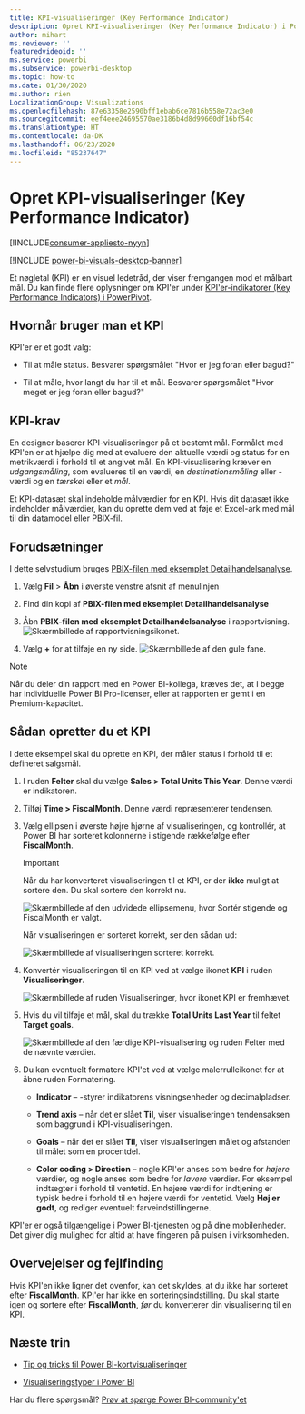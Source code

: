 ```yaml
---
title: KPI-visualiseringer (Key Performance Indicator)
description: Opret KPI-visualiseringer (Key Performance Indicator) i Power BI
author: mihart
ms.reviewer: ''
featuredvideoid: ''
ms.service: powerbi
ms.subservice: powerbi-desktop
ms.topic: how-to
ms.date: 01/30/2020
ms.author: rien
LocalizationGroup: Visualizations
ms.openlocfilehash: 87e63358e2590bff1ebab6ce7816b558e72ac3e0
ms.sourcegitcommit: eef4eee24695570ae3186b4d8d99660df16bf54c
ms.translationtype: HT
ms.contentlocale: da-DK
ms.lasthandoff: 06/23/2020
ms.locfileid: "85237647"
---
```

# <a name="create-key-performance-indicator-kpi-visualizations"></a>Opret KPI-visualiseringer (Key Performance Indicator)

[!INCLUDE[consumer-appliesto-nyyn](../includes/consumer-appliesto-nyyn.md)]

[!INCLUDE [power-bi-visuals-desktop-banner](../includes/power-bi-visuals-desktop-banner.md)]

Et nøgletal (KPI) er en visuel ledetråd, der viser fremgangen mod et målbart mål. Du kan finde flere oplysninger om KPI'er under [KPI'er-indikatorer (Key Performance Indicators) i PowerPivot](https://support.office.com/en-us/article/Key-Performance-Indicators-KPIs-in-Power-Pivot-E653EDEF-8A21-40E4-9ECE-83A6C8C306AA).


## <a name="when-to-use-a-kpi"></a>Hvornår bruger man et KPI

KPI'er er et godt valg:

* Til at måle status. Besvarer spørgsmålet "Hvor er jeg foran eller bagud?"

* Til at måle, hvor langt du har til et mål. Besvarer spørgsmålet "Hvor meget er jeg foran eller bagud?"

## <a name="kpi-requirements"></a>KPI-krav

En designer baserer KPI-visualiseringer på et bestemt mål. Formålet med KPI'en er at hjælpe dig med at evaluere den aktuelle værdi og status for en metrikværdi i forhold til et angivet mål. En KPI-visualisering kræver en *udgangsmåling*, som evalueres til en værdi, en *destinationsmåling* eller -værdi og en *tærskel* eller et *mål*.

Et KPI-datasæt skal indeholde målværdier for en KPI. Hvis dit datasæt ikke indeholder målværdier, kan du oprette dem ved at føje et Excel-ark med mål til din datamodel eller PBIX-fil.

## <a name="prerequisites"></a>Forudsætninger

I dette selvstudium bruges [PBIX-filen med eksemplet Detailhandelsanalyse](https://download.microsoft.com/download/9/6/D/96DDC2FF-2568-491D-AAFA-AFDD6F763AE3/Retail%20Analysis%20Sample%20PBIX.pbix).

1. Vælg **Fil** > **Åbn** i øverste venstre afsnit af menulinjen

1. Find din kopi af **PBIX-filen med eksemplet Detailhandelsanalyse**

1. Åbn **PBIX-filen med eksemplet Detailhandelsanalyse** i rapportvisning. ![Skærmbillede af rapportvisningsikonet.](media/power-bi-visualization-kpi/power-bi-report-view.png)

1. Vælg **+** for at tilføje en ny side. ![Skærmbillede af den gule fane.](media/power-bi-visualization-kpi/power-bi-yellow-tab.png)

> [!NOTE]
> Når du deler din rapport med en Power BI-kollega, kræves det, at I begge har individuelle Power BI Pro-licenser, eller at rapporten er gemt i en Premium-kapacitet.    

## <a name="how-to-create-a-kpi"></a>Sådan opretter du et KPI

I dette eksempel skal du oprette en KPI, der måler status i forhold til et defineret salgsmål.

1. I ruden **Felter** skal du vælge **Sales > Total Units This Year**.  Denne værdi er indikatoren.

1. Tilføj **Time > FiscalMonth**.  Denne værdi repræsenterer tendensen.

1. Vælg ellipsen i øverste højre hjørne af visualiseringen, og kontrollér, at Power BI har sorteret kolonnerne i stigende rækkefølge efter **FiscalMonth**.

    > [!IMPORTANT]
    > Når du har konverteret visualiseringen til et KPI, er der **ikke** muligt at sortere den. Du skal sortere den korrekt nu.

    ![Skærmbillede af den udvidede ellipsemenu, hvor Sortér stigende og FiscalMonth er valgt.](media/power-bi-visualization-kpi/power-bi-ascending-by-fiscal-month.png)

    Når visualiseringen er sorteret korrekt, ser den sådan ud:

    ![Skærmbillede af visualiseringen sorteret korrekt.](media/power-bi-visualization-kpi/power-bi-chart.png)

1. Konvertér visualiseringen til en KPI ved at vælge ikonet **KPI** i ruden **Visualiseringer**.

    ![Skærmbillede af ruden Visualiseringer, hvor ikonet KPI er fremhævet.](media/power-bi-visualization-kpi/power-bi-kpi-template.png)

1. Hvis du vil tilføje et mål, skal du trække **Total Units Last Year** til feltet **Target goals**.

    ![Skærmbillede af den færdige KPI-visualisering og ruden Felter med de nævnte værdier.](media/power-bi-visualization-kpi/power-bi-kpi-done.png)

1. Du kan eventuelt formatere KPI'et ved at vælge malerrulleikonet for at åbne ruden Formatering.

    * **Indicator** – -styrer indikatorens visningsenheder og decimalpladser.

    * **Trend axis** – når det er slået **Til**, viser visualiseringen tendensaksen som baggrund i KPI-visualiseringen.  

    * **Goals** – når det er slået **Til**, viser visualiseringen målet og afstanden til målet som en procentdel.

    * **Color coding > Direction** – nogle KPI'er anses som bedre for *højere* værdier, og nogle anses som bedre for *lavere* værdier. For eksempel indtægter i forhold til ventetid. En højere værdi for indtjening er typisk bedre i forhold til en højere værdi for ventetid. Vælg **Høj er godt**, og rediger eventuelt farveindstillingerne.

KPI'er er også tilgængelige i Power BI-tjenesten og på dine mobilenheder. Det giver dig mulighed for altid at have fingeren på pulsen i virksomheden.

## <a name="considerations-and-troubleshooting"></a>Overvejelser og fejlfinding

Hvis KPI'en ikke ligner det ovenfor, kan det skyldes, at du ikke har sorteret efter **FiscalMonth**. KPI'er har ikke en sorteringsindstilling. Du skal starte igen og sortere efter **FiscalMonth**, *før* du konverterer din visualisering til en KPI.

## <a name="next-steps"></a>Næste trin

* [Tip og tricks til Power BI-kortvisualiseringer](power-bi-map-tips-and-tricks.md)

* [Visualiseringstyper i Power BI](power-bi-visualization-types-for-reports-and-q-and-a.md)

Har du flere spørgsmål? [Prøv at spørge Power BI-community'et](https://community.powerbi.com/)
